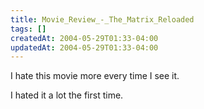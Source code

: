 ```yaml
---
title: Movie_Review_-_The_Matrix_Reloaded
tags: []
createdAt: 2004-05-29T01:33-04:00
updatedAt: 2004-05-29T01:33-04:00
---
```


I hate this movie more every time I see it.

I hated it a lot the first time.

